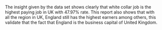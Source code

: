 The insight given by the data set shows clearly that white collar job is the highest paying job in UK with 47.97% rate. This report also shows that with all the region in UK, England still has the highest earners among others, this validate that the fact that England is the business capital of United Kingdom.
